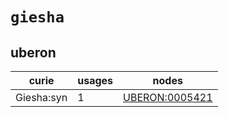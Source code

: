# `giesha`

## uberon

| curie      |   usages | nodes                                                           |
|------------|----------|-----------------------------------------------------------------|
| Giesha:syn |        1 | [UBERON:0005421](http://purl.obolibrary.org/obo/UBERON_0005421) |

